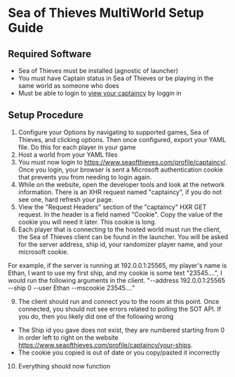# Sea of Thieves MultiWorld Setup Guide

## Required Software

- Sea of Thieves must be installed (agnostic of launcher)
- You must have Captain status in Sea of Thieves or be playing in the same world as someone who does
- Must be able to login to [view your captaincy](https://www.seaofthieves.com/profile/captaincy) by loggin in

## Setup Procedure

1. Configure your Options by navigating to supported games, Sea of Thieves, and clicking options. Then once configured, export your YAML file. Do this for each player in your game
2. Host a world from your YAML files
3. You must now login to https://www.seaofthieves.com/profile/captaincy/. Once you login, your browser is sent a Microsoft authentication cookie that prevents you from needing to login again.
4. While on the website, open the developer tools and look at the network information. There is an XHR request named "captaincy", if you do not see one, hard refresh your page.
5. View the "Request Headers" section of the "captaincy" HXR GET request. In the header is a field named "Cookie". Copy the value of the cookie you will need it later. This cookie is long.
8. Each player that is connecting to the hosted world must run the client, the Sea of Thieves client can be found in the launcher. You will be asked for the server address, ship id, your randomizer player name, and your microsoft cookie.

For example, if the server is running at 192.0.0.1:25565, my player's name is Ethan, I want to use my first ship, and my cookie is some text "23545....", I would run the following arguments in the client.
"--address 192.0.0.1:25565 --ship 0 --user Ethan --mscookie 23545...."

9. The client should run and connect you to the room at this point. Once connected, you should not see errors related to polling the SOT API. If you do, then you likely did one of the following wrong
- The Ship id you gave does not exist, they are numbered starting from 0 in order left to right on the website https://www.seaofthieves.com/profile/captaincy/your-ships.
- The cookie you copied is out of date or you copy/pasted it incorrectly
10. Everything should now function
